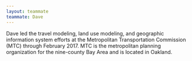 ```yaml
---
layout: teammate
teammate: Dave
---
```



Dave led the travel modeling, land use modeling, and geographic information system efforts at the Metropolitan Transportation
Commission (MTC) through February 2017.  MTC is the metropolitan planning organization for the nine-county Bay Area and is located in Oakland.

